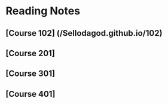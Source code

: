 # Reading Notes

## [Course 102] (/Sellodagod.github.io/102)

## [Course 201]

## [Course 301]

## [Course 401]
